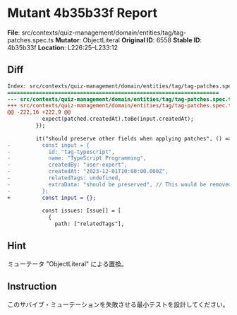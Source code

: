 # Mutant 4b35b33f Report

**File**: src/contexts/quiz-management/domain/entities/tag/tag-patches.spec.ts
**Mutator**: ObjectLiteral
**Original ID**: 6558
**Stable ID**: 4b35b33f
**Location**: L226:25–L233:12

## Diff

```diff
Index: src/contexts/quiz-management/domain/entities/tag/tag-patches.spec.ts
===================================================================
--- src/contexts/quiz-management/domain/entities/tag/tag-patches.spec.ts	original
+++ src/contexts/quiz-management/domain/entities/tag/tag-patches.spec.ts	mutated #6558
@@ -222,16 +222,9 @@
           expect(patched.createdAt).toBe(input.createdAt);
         });
 
         it("should preserve other fields when applying patches", () => {
-          const input = {
-            id: "tag-typescript",
-            name: "TypeScript Programming",
-            createdBy: "user-expert",
-            createdAt: "2023-12-01T10:00:00.000Z",
-            relatedTags: undefined,
-            extraData: "should be preserved", // This would be removed by strict schema, but patch doesn't affect it
-          };
+          const input = {};
 
           const issues: Issue[] = [
             {
               path: ["relatedTags"],
```

## Hint

ミューテータ "ObjectLiteral" による置換。

## Instruction

このサバイブ・ミューテーションを失敗させる最小テストを設計してください。

